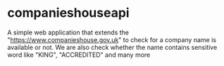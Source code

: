 # companieshouseapi
A simple web application that extends the "https://www.companieshouse.gov.uk" to check for a company name is available or not. We are also check whether the name contains sensitive word like "KING", "ACCREDITED" and many more
